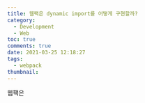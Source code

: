 ```yaml
---
title: 웹팩은 dynamic import를 어떻게 구현할까?
category:
  - Development
  - Web
toc: true
comments: true
date: 2021-03-25 12:18:27
tags:
  - webpack
thumbnail:
---
```


웹팩은
